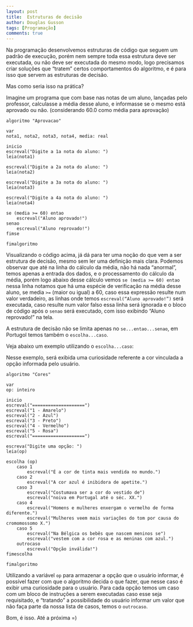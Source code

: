 ```yaml
---
layout: post
title:  Estruturas de decisão
author: Douglas Gusson
tags: [Programação]
comments: true
---
```

Na programação desenvolvemos estruturas de código que seguem um padrão de execução,
porém nem sempre toda essa estrutura deve ser executada, ou não deve ser executada do
mesmo modo, logo precisamos criar soluções que “tratem” certos comportamentos do
algoritmo, e é para isso que servem as estruturas de decisão.

Mas como seria isso na prática?

Imagine um programa que com base nas notas de um aluno, lançadas pelo professor,
calculasse a média desse aluno, e informasse se o mesmo está aprovado ou não. (considerando
60.0 como média para aprovação)

```
algoritmo "Aprovacao"

var
nota1, nota2, nota3, nota4, media: real

inicio
escreval("Digite a 1a nota do aluno: ")
leia(nota1)

escreval("Digite a 2a nota do aluno: ")
leia(nota2)

escreval("Digite a 3a nota do aluno: ")
leia(nota3)

escreval("Digite a 4a nota do aluno: ")
leia(nota4)

se (media >= 60) entao
    escreval("Aluno aprovado!")
senao
    escreval("Aluno reprovado!")
fimse

fimalgoritmo
```


Visualizando o código acima, já dá para ter uma noção do que vem a ser estrutura de decisão,
mesmo sem ler uma definição mais clara. Podemos observar que até na linha do cálculo da
média, não há nada “anormal”, temos apenas a entrada dos dados, e o processamento do
cálculo da média, porém logo abaixo desse cálculo vemos `se (media >= 60) entao` nessa linha
notamos que há uma espécie de verificação na média desse aluno, se media `>=` (maior ou igual)
a 60, caso essa expressão resulte num valor verdadeiro, as linhas onde temos `escreval(“Aluno
aprovado!”)` será executada, caso resulte num valor falso essa linha será ignorada e o bloco de
código após o `senao` será executado, com isso exibindo “Aluno reprovado!” na tela.

A estrutura de decisão não se limita apenas no `se...entao...senao`, em Portugol temos também
o `escolha...caso`.

Veja abaixo um exemplo utilizando o `escolha...caso`:

Nesse exemplo, será exibida uma curiosidade referente a cor vinculada a opção informada pelo
usuário.

```
algoritmo "Cores"

var
op: inteiro

inicio
escreval("====================")
escreval("1 - Amarelo")
escreval("2 - Azul")
escreval("3 - Preto")
escreval("4 - Vermelho")
escreval("5 - Rosa")
escreval("====================")

escreva("Digite uma opção: ")
leia(op)

escolha (op)
    caso 1
        escreval("É a cor de tinta mais vendida no mundo.")
    caso 2
        escreval("A cor azul é inibidora de apetite.")
    caso 3
        escreval("Costumava ser a cor do vestido de")
        escreval("noiva em Portugal até o séc. XX.")
    caso 4
        escreval("Homens e mulheres enxergam o vermelho de forma diferente.")
        escreval("Mulheres veem mais variações do tom por causa do cromomossomo X.")
    caso 5
        escreval("Na Bélgica os bebês que nascem meninos se")
        escreval("vestem com a cor rosa e as meninas com azul.")
    outrocaso
        escreval("Opção inválida!")
fimescolha

fimalgoritmo
```

Utilizando a variável `op` para armazenar a opção que o usuário informar, é possível fazer com
que o algoritmo decida o que fazer, que nesse caso é exibir uma curiosidade para o usuário.
Para cada opção temos um caso com um bloco de instruções a serem executadas caso esse seja
requisitado, e “tratando” a possibilidade do usuário informar um valor que não faça parte da
nossa lista de casos, temos o `outrocaso`.

Bom, é isso. Até a próxima =)
